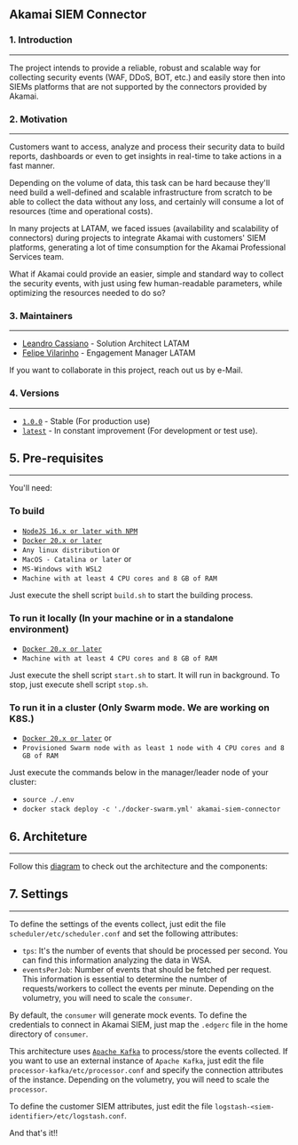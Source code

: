 ## Akamai SIEM Connector

### 1. Introduction
***
The project intends to provide a reliable, robust and scalable way for collecting security events (WAF, DDoS, BOT, etc.) 
and easily store then into SIEMs platforms that are not supported by the connectors provided by Akamai.

### 2. Motivation
***
Customers want to access, analyze and process their security data to build reports, dashboards or even to get insights 
in real-time to take actions in a fast manner. 

Depending on the volume of data, this task can be hard because they'll need build a well-defined and scalable 
infrastructure from scratch to be able to collect the data without any loss, and certainly will consume a lot of 
resources (time and operational costs).

In many projects at LATAM, we faced issues (availability and scalability of connectors) during projects to integrate 
Akamai with customers' SIEM platforms, generating a lot of time consumption for the Akamai Professional Services team.

What if Akamai could provide an easier, simple and standard way to collect the security events, with just using few
human-readable parameters, while optimizing the resources needed to do so?

### 3. Maintainers
***
- [Leandro Cassiano](https://contacts.akamai.com/lcassian) - Solution Architect LATAM
- [Felipe Vilarinho](https://contacts.akamai.com/fvilarin) - Engagement Manager LATAM

If you want to collaborate in this project, reach out us by e-Mail.

### 4. Versions
***
- [`1.0.0`]() - Stable (For production use)
- [`latest`]() - In constant improvement (For development or test use).

## 5. Pre-requisites
***

You'll need:

### To build

- [`NodeJS 16.x or later with NPM`](https://nodejs.org)
- [`Docker 20.x or later`](https://docker.com)
- `Any linux distribution` or 
- `MacOS - Catalina or later` or 
- `MS-Windows with WSL2`
- `Machine with at least 4 CPU cores and 8 GB of RAM`

Just execute the shell script `build.sh` to start the building process.

### To run it locally (In your machine or in a standalone environment)

- [`Docker 20.x or later`](https://docker.com)
- `Machine with at least 4 CPU cores and 8 GB of RAM`

Just execute the shell script `start.sh` to start. It will run in background.
To stop, just execute shell script `stop.sh`.

### To run it in a cluster (Only Swarm mode. We are working on K8S.)

- [`Docker 20.x or later`](https://docker.com) or
- `Provisioned Swarm node with as least 1 node with 4 CPU cores and 8 GB of RAM`

Just execute the commands below in the manager/leader node of your cluster:

- `source ./.env`
- `docker stack deploy -c './docker-swarm.yml' akamai-siem-connector`

## 6. Architeture
***

Follow this [diagram](https://viewer.diagrams.net/?tags=%7B%7D&target=blank&highlight=FFFFFF&edit=_blank&layers=1&nav=1&title=Akamai%20SIEM%20Connector%20Architecture.drawio#R7V1bc%2BK4Ev41PGbLd8xjrjM5O6nNDmdrd%2BZN2AK8MRZji1zOrz%2BSLQF2C3AS23ICSVWCZWHs%2FtSt%2FrpbYmBfLp6%2FpGg5vyMhjgeWET4P7KuBZZmO5bF%2FvOWlaPGHbtEwS6NQdNo0jKP%2FYdFoiNZVFOKs1JESEtNoWW4MSJLggJbaUJqSp3K3KYnLn7pEMwwaxgGKYevfUUjn4ims4ab9K45mc%2FnJpjcqziyQ7CyeJJujkDxtNdnXA%2FsyJYQWrxbPlzjmwpNyKd53s%2BPs%2BsZSnNA6b%2FiKHkc%2Fz8Z%2FvlBs%2F%2Fr5dPe79XB7Jq7yiOKVeODzB7RAEWsb317fsX%2Fn97fs73USLknEPqh4FPoi5ZOSVRJi%2FhHmwL54mkcUj5co4Gef2IhgbXO6iMXpKUmogNh0%2BHEUx5ckJml%2BLTtE2J8GrD2jKXnAW2e8wMeTKTsDH1o%2BAU4pft5qEkL4gskC0%2FSFdRFnraFASIxIT%2BDztIHXNkTbfAta2Q%2BJETVbX3kjdPZCyP01GBgAhP%2BQScZa%2Flxh1lIVORtIS%2F4yeIkjJvvUPiz4SYHSt8m6AQUPsxy7P1aUXQaL9kyg41bQMhVoudgPHRVavjWxPa8ZtLwyWCq0PAVYw7bAkvZsCywAEA6ZCRGHJKVzMiMJiq83rRcbrTHY0abPN0KWAol%2FMaUvQvxoRUkZ0IyilJ5z%2B8YHQoyyLApk800Uy247AcjIKg3wvkEpnpNdcIbpvo7CEvKH3gtoimNEo8eyXW0cH8fWAQd%2Bjug%2FW69%2F8Ev95oqjq2dx5fzgRR4k7Hn%2F2T7Yehc%2F3LwtP5LvK0GfEK66JdyNbnC3XV24%2FzcKf06%2BGYuby%2FTrX2fffzxb36%2FOTDiT6RgI1RnuVXpaEWXbADpa8bJOePUUr723uYXXJUmy1QKn7fqEnXgZdtXNGFq%2FucDRMC2VW%2Bi25Wn4WmYyOSutD%2BrNSvnRPU4j9vA4VU1VrXgpw7peitErL0XeN9Qm%2FjBz%2FvffggJkwRyHq5hByslrmjPdOOZMdxctWKYkwFlWgxTs4AAH%2FP6py39Fv6324kfJ3vKfZjTV9KuaWldPW6NvI4BlkJJkwG%2FCiykXdFpCyvu14pw%2Fl99ZQbjOWQfTXD7nMpLn2asZ%2F5%2Fh9DEKIA9kEqNlRFEczRKuaky%2BXAkvuFyjAMXn4sQiCsPCTmD2wWiSX4prak7uc8m4FwP3il%2BLmQbJBgGowu3cHhmyqTJ4moDc9kqQO4YHIFdxQKc1DugCxBe%2FKG0O8UDagmNF3CwruW1AJR92ibgNQzSNI56ojPqxIG4bhxHvVMdtHyCuwx1r3YOyrboelC4HSk0ftYZ5NqGdH1tn1GEe%2FQyzPsSeTp9Y3uZ2LmLFfOGEWzeKc1vATIFlcEi%2F8OyRZcTRJEXis4%2FPF65mMswhDI536ws7w%2F6opbFXLWuq4SZIu2HAP7bP7aDD79BWZ4fq17PQ79Be8db7Is8nB5lb8cXWA0peoriv%2B3V2cHv8rG%2FjHWbBAWbhBtOAGwL8iLlDYxkTlOUEOWddNMpZNJlOM0zzF9uc%2BkhNheP2zlS4Ok1FF4mawyGxxrM3MilzOJjs6XLn9t73djwsxcWsLwJhDEkmE6GkUqFFLCxXfmkNjlK%2FXadvYTEbJgyuBUKNMOZTbYQ1tHpWHOHAufoUJmkyTOL4PQuTOFDLm0V8uZrEUTY%2FWsQ9r2%2BIw8DYnNIlnHiPBSGropOmA62wq0DIbg0hmJA6boQAhdWN0NAEWPQ0erkr%2FrFhO2ruU0WxXdojwTtIeyQL7gntcWFa6b6gKTzTXxkhH7%2BqxvZ8oHfd1tS4etIGbwwiKgMIezWrjQyRWzd90LOYgtuPSu3%2B4iWtT1%2Fwgvmf2jVRIrgTJTMA8XHGf2zt8V23g1jAURfJAGY4GgHIOy2ScWFR4yn602r0R4F4W7EAZRWG3YsZVjmLvXHuHNWcOz1DjVRHUyVk%2BPfrzAhKwhwCkm4mzqPOjVRpiKN9bvQg7ztnMs%2Bh%2Bh1NH9ArDaazw2BecKlCJqkjSaKPhFaKZFwV%2Bqr1vqPW0B%2FpsJLr6M%2FgDZnvVy4G6ZzzeHXXgcgIRE84jwddprEgN58hAFRdrNFpAEjpsVh6CtTaCgCBgtK9odVGXCQJYc0lV9o0C6aplBUl%2BZ%2F1kqrjdpRcTy563BNF8N0OHaUhjAmh7CUJmIODFlzkySRbFg5PEwQzxb9WODteglktKLZs1TLYTtPNQ8gx5Qg4Id6AyptVxOuVELWHNwwbnjS%2BxZBSpYTMsc3O8Fcv7IHUWIfH1umqHaUgHOhmKfv5HXlZanf6qAoZ2vW23zUKCjOuaxhAm%2F2NzJhUFHV7WkgssIcKMGqHD32jbviwLRILo7%2B6TWTDtq8uxewsCr%2FvLvfkq9cLlARvzDPWW%2FH5EODWGtFsQRGGtRWhNWcBGh4aLAflhGMld3jzCSqK3wVj1eVzFS6%2FMiDens8HV%2F8chvETpP%2FfCaNTgtFTLP4wzU5hhAVXJ%2BrWnR4Pa67%2Baa8awNHhhhwRGZCxmoNswNbqFyk2xBorqxGqxj1K1l3E5tN5cd9FNLtCFHGhsdufknTRndvUdHy%2BUQdspN0Bk8zjZPK1mHzfs%2FSafAtyoNPyv0YRN0qA2xZMoHc7x0OFB9hwu7rc%2BezCgxfyH6y%2FHqG%2BTMxKlmo0gkJxVQQGbF3SnFhqRK3fFfmqNZT2IAaFqU9YkO3dRUFKMjLlhmPMN3xK%2BLeI7JjjNS%2Ftn06nVqD8korQm3hu7an%2BVWCt90Uscz4TDnxfAaVvtYQkrF6SZp8L8V2G%2FzpGGTPfGUYp3%2Bun6k4UnuEfS5yse8TF22%2BKjy6u0tdB1FTk%2Bi2DyDJ6NYYUm6me%2Fz3mhsCWMAdksWS8hc8YPcVTp1GwDL9fgCo2fnlGE4x207YjRs827H6hB8n7d7wged3c%2BCWLye4VdseM4qhfOqjYTyuPqN98%2BI0gGo2ZjzxY7aJaMtfERhBqnPqxy3Dr1S7tZ3LFWyubV1qjMlX0zEpOvoi5NrF5pbowAtLl6kIfQy7SMf66Bdh%2FvGqJKjl3%2FboxyraqJRw9aYk3lvz3oPDMhjq7Z3BrqznSsn%2FoB4JnqBUdWLZ9hbL5hKA0hP7Hxzdz%2BovC9Gy93QN9UHx%2F2p4hqU0hauxGI4kUCigfs63EiA%2FsKVEd1TYY1U6X%2BcXPuNnguwBiTLOE0NCE63Pa2spOjdAn3GywUYRGuhFSbDJ33AhVv11KZeU6RUixHQQAp%2B2kqmeW0wKeq3BoZLiklCdsYjdp9cCF5BmI5c2eY%2B2xtAexvUnVroVlvkZYxuuFVXWzEfanymirF%2Fh4Mm1FvNLEmqWhakEDq%2FK828tnK76hZBXH%2FIYXKEEzXuZfLXWb8LPnD2iBok9sh98CrlMGVzF7dlucXmcbyUYVq83U8OsUSxG661axYH3BLQ%2FuBogXik7wtoIp1gqUdKzIJMNOl6uMEtWXWJ%2B0sOQNQC1UrS1wWxsKNRIlTWphq8nE12mhqVif060aQopXb36TuvWZqUYTU5ylcLUbmuPYYUp4YdX63BemCvM7EmLe4%2F8%3D) to check out the architecture and the components:

## 7. Settings
***

To define the settings of the events collect, just edit the file `scheduler/etc/scheduler.conf` and set the 
following attributes:

- `tps`: It's the number of events that should be processed per second. You can find this information analyzing the data in
WSA.
- `eventsPerJob`: Number of events that should be fetched per request. This information is essential to determine the
number of requests/workers to collect the events per minute. Depending on the volumetry, you will need to scale the 
`consumer`.

By default, the `consumer` will generate mock events. To define the credentials to connect in Akamai SIEM, just map the 
`.edgerc` file in the home directory of `consumer`.

This architecture uses [`Apache Kafka`](https://kafka.apache.org) to process/store the events collected. If you want to 
use an external instance of `Apache Kafka`, just edit the file `processor-kafka/etc/processor.conf` and specify the connection
attributes of the instance. Depending on the volumetry, you will need to scale the `processor`.

To define the customer SIEM attributes, just edit the file `logstash-<siem-identifier>/etc/logstash.conf`.

And that's it!!